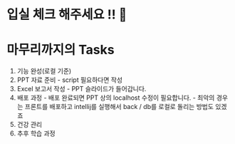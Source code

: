 # 입실 체크 해주세요 !! 💫

# 마무리까지의 Tasks
  1. 기능 완성(로컬 기준)
  2. PPT 자료 준비
    - script 필요하다면 작성
  3. Excel 보고서 작성
    - PPT 슬라이드가 들어갑니다.
  4. 배포 과정
    - 배포 완료되면 PPT 상의 localhost 수정이 필요합니다.
    - 최악의 경우는 프론트를 배포하고 intellij를 실행해서
      back / db를 로컬로 돌리는 방법도 있겠죠
  5. 건강 관리
  6. 추후 학습 과정